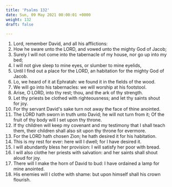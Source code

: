 ```yaml
---
title: 'Psalms 132'
date: Sun, 09 May 2021 00:00:01 +0000
weight: 132
draft: false
  
---
```


1. Lord, remember David, and all his afflictions:
2. How he sware unto the LORD, and vowed unto the mighty God of Jacob;
3. Surely I will not come into the tabernacle of my house, nor go up into my bed;
4. I will not give sleep to mine eyes, or slumber to mine eyelids,
5. Until I find out a place for the LORD, an habitation for the mighty God of Jacob.
6. Lo, we heard of it at Ephratah: we found it in the fields of the wood.
7. We will go into his tabernacles: we will worship at his footstool.
8. Arise, O LORD, into thy rest; thou, and the ark of thy strength.
9. Let thy priests be clothed with righteousness; and let thy saints shout for joy.
10. For thy servant David's sake turn not away the face of thine anointed.
11. The LORD hath sworn in truth unto David; he will not turn from it; Of the fruit of thy body will I set upon thy throne.
12. If thy children will keep my covenant and my testimony that I shall teach them, their children shall also sit upon thy throne for evermore.
13. For the LORD hath chosen Zion; he hath desired it for his habitation.
14. This is my rest for ever: here will I dwell; for I have desired it.
15. I will abundantly bless her provision: I will satisfy her poor with bread.
16. I will also clothe her priests with salvation: and her saints shall shout aloud for joy.
17. There will I make the horn of David to bud: I have ordained a lamp for mine anointed.
18. His enemies will I clothe with shame: but upon himself shall his crown flourish.
